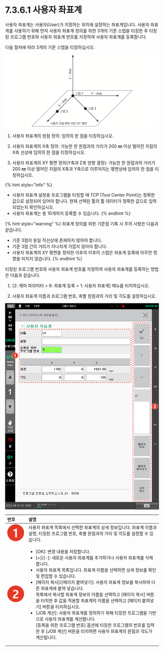 # 7.3.6.1 사용자 좌표계

사용자 좌표계는 사용자\(User\)가 지정하는 위치에 설정하는 좌표계입니다. 사용자 좌표계를 사용하기 위해 먼저 사용자 좌표계 정의를 위한 3개의 기준 스텝을 티칭한 후 티칭된 프로그램 번호와 사용자 좌표계 번호를 지정하여 사용자 좌표계를 등록합니다.

다음 절차에 따라 3개의 기준 스텝을 티칭하십시오.



![&#xADF8;&#xB9BC; 57 &#xC0AC;&#xC6A9;&#xC790; &#xC88C;&#xD45C;&#xACC4; &#xC815;&#xC758;&#xB97C; &#xC704;&#xD55C; 3&#xAC1C;&#xC758; &#xAE30;&#xC900; &#xC2A4;&#xD15D; &#xD2F0;&#xCE6D; &#xBC29;&#xBC95;](../../../.gitbook/assets/image%20%28179%29.png)

1.	사용자 좌표계의 원점 정의: 임의의 한 점을 티칭하십시오.

2.	사용자 좌표계의 X축 정의: 가능한 한 원점과의 거리가 200 ㎜ 이상 떨어진 지점의 X축 선상에 임의의 한 점을 티칭하십시오.

3.	사용자 좌표계의 XY 평면 정의\(Y축과 Z축 방향 결정\): 가능한 한 원점과의 거리가 200 ㎜ 이상 떨어진 지점의 X축과 Y축으로 이루어지는 평면상에 임의의 한 점을 티칭하십시오.

{% hint style="info" %}
* 사용자 좌표계 설정용 프로그램을 티칭할 때 TCP \(Tool Center Point\)는 정확한 값으로 설정되어 있어야 합니다. 현재 선택된 툴의 툴 데이터가 정확한 값으로 입력되었는지 확인하십시오.
* 사용자 좌표계는 총 10개까지 등록할 수 있습니다.
{% endhint %}

{% hint style="warning" %}
좌표계 정의를 위한 기준점 기록 시 주의 사항은 다음과 같습니다.

* 기준 3점이 동일 직선상에 존재하지 않아야 합니다.
* 기준 3점 간의 거리가 지나치게 가깝지 않아야 합니다.
* 사용자 좌표계의 XY 평면을 정의한 이후의 이후의 스텝은 좌표계 등록에 아무런 영향을 미치지 않습니다.
{% endhint %}

티칭된 프로그램 번호와 사용자 좌표계 번호를 지정하여 사용자 좌표계를 등록하는 방법은 다음과 같습니다.

1.	\[2: 제어 파라미터 &gt; 6: 좌표계 등록 &gt; 1: 사용자 좌표계\] 메뉴를 터치하십시오.

2.	사용자 좌표계 이름과 프로그램 번호, 축별 원점과의 거리 및 각도를 설정하십시오.

![](../../../.gitbook/assets/image%20%28124%29.png)



<table>
  <thead>
    <tr>
      <th style="text-align:left">&#xBC88;&#xD638;</th>
      <th style="text-align:left">&#xC124;&#xBA85;</th>
    </tr>
  </thead>
  <tbody>
    <tr>
      <td style="text-align:left">
        <img src="../../../.gitbook/assets/c1.png" alt/>
      </td>
      <td style="text-align:left">&#xC0AC;&#xC6A9;&#xC790; &#xC88C;&#xD45C;&#xACC4; &#xBAA9;&#xB85D;&#xC5D0;&#xC11C;
        &#xC120;&#xD0DD;&#xD55C; &#xC88C;&#xD45C;&#xACC4;&#xC758; &#xC0C1;&#xC138;
        &#xC815;&#xBCF4;&#xC785;&#xB2C8;&#xB2E4;. &#xC88C;&#xD45C;&#xACC4; &#xC774;&#xB984;&#xACFC;
        &#xC124;&#xBA85;, &#xD2F0;&#xCE6D;&#xB41C; &#xD504;&#xB85C;&#xADF8;&#xB7A8;
        &#xBC88;&#xD638;, &#xCD95;&#xBCC4; &#xC6D0;&#xC810;&#xACFC;&#xC758; &#xAC70;&#xB9AC;
        &#xBC0F; &#xAC01;&#xB3C4;&#xB97C; &#xC124;&#xC815;&#xD560; &#xC218; &#xC788;&#xC2B5;&#xB2C8;&#xB2E4;.</td>
    </tr>
    <tr>
      <td style="text-align:left">
        <img src="../../../.gitbook/assets/c2.png" alt/>
      </td>
      <td style="text-align:left">
        <ul>
          <li>[OK]: &#xBCC0;&#xACBD; &#xB0B4;&#xC6A9;&#xC744; &#xC800;&#xC7A5;&#xD569;&#xB2C8;&#xB2E4;.</li>
          <li>[+]/[-]: &#xC0C8;&#xB85C;&#xC6B4; &#xC0AC;&#xC6A9;&#xC790; &#xC88C;&#xD45C;&#xACC4;&#xB97C;
            &#xCD94;&#xAC00;&#xD558;&#xAC70;&#xB098; &#xC0AC;&#xC6A9;&#xC790; &#xC88C;&#xD45C;&#xACC4;&#xB97C;
            &#xC0AD;&#xC81C;&#xD569;&#xB2C8;&#xB2E4;.</li>
          <li>&#xC0AC;&#xC6A9;&#xC790; &#xC88C;&#xD45C;&#xACC4; &#xBAA9;&#xB85D;&#xC785;&#xB2C8;&#xB2E4;.
            &#xC88C;&#xD45C;&#xACC4; &#xC774;&#xB984;&#xC744; &#xC120;&#xD0DD;&#xD558;&#xBA74;
            &#xC0C1;&#xC138; &#xC815;&#xBCF4;&#xB97C; &#xD655;&#xC778; &#xBC0F; &#xD3B8;&#xC9D1;&#xD560;
            &#xC218; &#xC788;&#xC2B5;&#xB2C8;&#xB2E4;.</li>
          <li>[&#xD398;&#xC774;&#xC9C0; &#xBCF5;&#xC0AC;]/[&#xD398;&#xC774;&#xC9C0;
            &#xBD99;&#xC5EC;&#xB123;&#xAE30;]: &#xC0AC;&#xC6A9;&#xC790; &#xC88C;&#xD45C;&#xACC4;
            &#xC815;&#xBCF4;&#xB97C; &#xBCF5;&#xC0AC;&#xD558;&#xC5EC; &#xB2E4;&#xB978;
            &#xC88C;&#xD45C;&#xACC4;&#xC5D0; &#xBD99;&#xC5EC; &#xB123;&#xC2B5;&#xB2C8;&#xB2E4;.
            <br
            />&#xBAA9;&#xB85D;&#xC5D0;&#xC11C; &#xBCF5;&#xC0AC;&#xD560; &#xC88C;&#xD45C;&#xACC4;
            &#xC815;&#xBCF4;&#xC758; &#xC774;&#xB984;&#xC744; &#xC120;&#xD0DD;&#xD558;&#xACE0;
            [&#xD398;&#xC774;&#xC9C0; &#xBCF5;&#xC0AC;] &#xBC84;&#xD2BC;&#xC744; &#xD130;&#xCE58;&#xD55C;
            &#xD6C4; &#xAC12;&#xC744; &#xC801;&#xC6A9;&#xD560; &#xC88C;&#xD45C;&#xACC4;&#xC758;
            &#xC774;&#xB984;&#xC744; &#xC120;&#xD0DD;&#xD558;&#xACE0; [&#xD398;&#xC774;&#xC9C0;
            &#xBD99;&#xC5EC;&#xB123;&#xAE30;] &#xBC84;&#xD2BC;&#xC744; &#xD130;&#xCE58;&#xD558;&#xC2ED;&#xC2DC;&#xC624;.</li>
          <li>[JOB &#xACC4;&#xC0B0;]: &#xC0AC;&#xC6A9;&#xC790; &#xC88C;&#xD45C;&#xACC4;&#xB97C;
            &#xC815;&#xC758;&#xD558;&#xAE30; &#xC704;&#xD574; &#xD2F0;&#xCE6D;&#xD55C;
            &#xD504;&#xB85C;&#xADF8;&#xB7A8;&#xC744; &#xAE30;&#xBC18;&#xC73C;&#xB85C;
            &#xC0AC;&#xC6A9;&#xC790; &#xC88C;&#xD45C;&#xACC4;&#xB97C; &#xACC4;&#xC0B0;&#xD569;&#xB2C8;&#xB2E4;.
            <br
            />[&#xB4F1;&#xB85D;&#xC744; &#xC704;&#xD55C; &#xD504;&#xB85C;&#xADF8;&#xB7A8;
            &#xBC88;&#xD638;] &#xC635;&#xC158;&#xC5D0; &#xD2F0;&#xCE6D;&#xD55C; &#xD504;&#xB85C;&#xADF8;&#xB7A8;&#xC758;
            &#xBC88;&#xD638;&#xB97C; &#xC785;&#xB825;&#xD55C; &#xD6C4; [JOB &#xACC4;&#xC0B0;]
            &#xBC84;&#xD2BC;&#xC744; &#xD130;&#xCE58;&#xD558;&#xBA74; &#xC0AC;&#xC6A9;&#xC790;
            &#xC88C;&#xD45C;&#xACC4;&#xC758; &#xC6D0;&#xC810;&#xACFC; &#xAC01;&#xB3C4;&#xAC00;
            &#xACC4;&#xC0B0;&#xB429;&#xB2C8;&#xB2E4;.</li>
        </ul>
      </td>
    </tr>
  </tbody>
</table>

